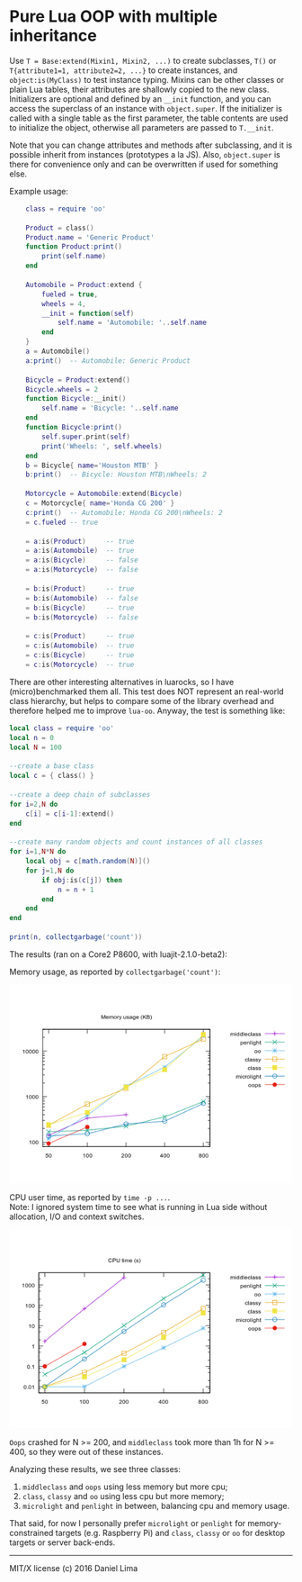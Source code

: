 Pure Lua OOP with multiple inheritance
======================================

Use `T = Base:extend(Mixin1, Mixin2, ...)` to create subclasses,
`T()` or `T{attribute1=1, attribute2=2, ...}` to create instances,
and `object:is(MyClass)` to test instance typing. Mixins can be
other classes or plain Lua tables, their attributes are shallowly
copied to the new class. Initializers are optional and defined by
an `__init` function, and you can access the superclass of an 
instance with `object.super`. If the initializer is called with a
single table as the first parameter, the table contents are used
to initialize the object, otherwise all parameters are passed to
`T.__init`.

Note that you can change attributes and methods after subclassing,
and it is possible inherit from instances (prototypes a la JS).
Also, `object.super` is there for convenience only and can be 
overwritten if used for something else.

Example usage:

```lua
	class = require 'oo'

	Product = class()
	Product.name = 'Generic Product'
	function Product:print()
		print(self.name)
	end

	Automobile = Product:extend {
		fueled = true,
		wheels = 4,
		__init = function(self)
			self.name = 'Automobile: '..self.name
		end
	}
	a = Automobile()
	a:print()  -- Automobile: Generic Product

	Bicycle = Product:extend()
	Bicycle.wheels = 2
	function Bicycle:__init()
		self.name = 'Bicycle: '..self.name
	end
	function Bicycle:print()
		self.super.print(self)
		print('Wheels: ', self.wheels)
	end
	b = Bicycle{ name='Houston MTB' }
	b:print()  -- Bicycle: Houston MTB\nWheels: 2

	Motorcycle = Automobile:extend(Bicycle)
	c = Motorcycle{ name='Honda CG 200' }
	c:print()  -- Automobile: Honda CG 200\nWheels: 2
	= c.fueled -- true

	= a:is(Product)     -- true
	= a:is(Automobile)  -- true
	= a:is(Bicycle)     -- false
	= a:is(Motorcycle)  -- false

	= b:is(Product)     -- true
	= b:is(Automobile)  -- false
	= b:is(Bicycle)     -- true
	= b:is(Motorcycle)  -- false

	= c:is(Product)     -- true
	= c:is(Automobile)  -- true
	= c:is(Bicycle)     -- true
	= c:is(Motorcycle)  -- true
```

There are other interesting alternatives in luarocks, so I have
(micro)benchmarked them all. This test does NOT represent an 
real-world class hierarchy, but helps to compare some of the
library overhead and therefore helped me to improve `lua-oo`.
Anyway, the test is something like:

```lua
local class = require 'oo'
local n = 0
local N = 100

--create a base class
local c = { class() }

--create a deep chain of subclasses
for i=2,N do
	c[i] = c[i-1]:extend()
end

--create many random objects and count instances of all classes
for i=1,N*N do
	local obj = c[math.random(N)]()
	for j=1,N do
		if obj:is(c[j]) then
			n = n + 1
		end
	end
end

print(n, collectgarbage('count'))
```

The results (ran on a Core2 P8600, with luajit-2.1.0-beta2):

Memory usage, as reported by `collectgarbage('count')`:

![Memory usage (KB)](tests/plots/mem.png)

CPU user time, as reported by `time -p ...`.  
Note: I ignored system time to see what is running in Lua side
without allocation, I/O and context switches.

![CPU time (s)](tests/plots/cpu.png)

`Oops` crashed for N >= 200, and `middleclass` took more than 1h for
N >= 400, so they were out of these instances.

Analyzing these results, we see three classes:

1. `middleclass` and `oops` using less memory but more cpu;
2. `class`, `classy` and `oo` using less cpu but more memory;
3. `microlight` and `penlight` in between, balancing cpu and memory usage.

That said, for now I personally prefer `microlight` or `penlight`
for memory-constrained targets (e.g. Raspberry Pi) and `class`,
`classy` or `oo` for desktop targets or server back-ends.

---

MIT/X license (c) 2016 Daniel Lima
